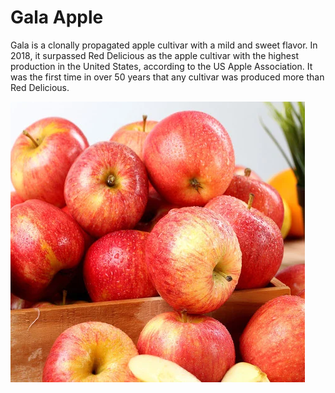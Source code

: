 [title]: # (Gala Apple)
[tags]: # (folder structure)
[priority]: # (2)
# Gala Apple

Gala is a clonally propagated apple cultivar with a mild and sweet flavor. In 2018, it surpassed Red Delicious as the apple cultivar with the highest production in the United States, according to the US Apple Association. It was the first time in over 50 years that any cultivar was produced more than Red Delicious.

![Gala Apples](images/gala.png)
